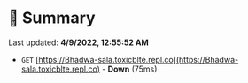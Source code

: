 # 📖 Summary
Last updated: **4/9/2022, 12:55:52 AM**

- `GET` [https://Bhadwa-sala.toxicblte.repl.co](https://Bhadwa-sala.toxicblte.repl.co) - **Down** (75ms)
